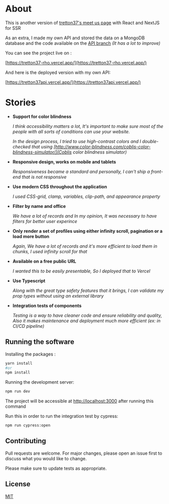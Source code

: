 # About

This is another version of [tretton37's meet us page](https://tretton37.com/meet) with React and NextJS for SSR

As an extra, I made my own API and stored the data on a MongoDB database and the code available on the [API branch](https://github.com/FarhadMohseni/tretton37/tree/api) _(It has a lot to improve)_

You can see the project live on :

[https://tretton37-rho.vercel.app/](https://tretton37-rho.vercel.app/)

And here is the deployed version with my own API:

[https://tretton37api.vercel.app/](https://tretton37api.vercel.app/)

# Stories

- **Support for color blindness**

  _I think accessibility matters a lot, It's important to make sure most of the people with all sorts of conditions can use your website._

  _In the design process, I tried to use high-contrast colors and I double-checked that using [http://www.color-blindness.com/coblis-color-blindness-simulator/](Coblis color blindness simulator)_

- **Responsive design, works on
  mobile and tablets**

  _Responsiveness became a standard and personally, I can't ship a front-end that is not responsive_

- **Use modern CSS throughout
  the application**

  _I used CSS-grid, clamp, variables, clip-path, and appearance property_

- **Filter by name and office**

  _We have a lot of records and In my opinion, It was necessary to have filters for better user experince_

- **Only render a set of profiles
  using either infinity scroll,
  pagination or a load more
  button**

  _Again, We have a lot of records and it's more efficient to load them in chunks, I used infinity scroll for that_

- **Available on a free public URL**

  _I wanted this to be easily presentable, So I deployed that to Vercel_

- **Use Typescript**

  _Along with the great type safety features that it brings, I can validate my prop types without using an external library_

- **Integration tests of
  components**

  _Testing is a way to have cleaner code and ensure reliability and quality, Also it makes maintenance and deployment much more efficient (ex: in CI/CD pipeline)_

## Running the software

Installing the packages :

```bash
yarn install
#or
npm install
```

Running the development server:

```bash
npm run dev
```

The project will be accessible at [http://localhost:3000]() after running this command

Run this in order to run the integration test by cypress:

```bash
npm run cypress:open
```

## Contributing

Pull requests are welcome. For major changes, please open an issue first to discuss what you would like to change.

Please make sure to update tests as appropriate.

## License

[MIT](https://choosealicense.com/licenses/mit/)
